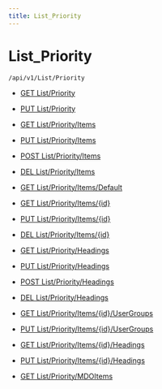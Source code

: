 ```yaml
---
title: List_Priority
---
```


# List_Priority

```http
/api/v1/List/Priority
```




* [GET List/Priority](v1PriorityList_GetListDefinition.md)

* [PUT List/Priority](v1PriorityList_SetListDefinition.md)

* [GET List/Priority/Items](v1PriorityList_GetAll.md)

* [PUT List/Priority/Items](v1PriorityList_PutAllPriority.md)

* [POST List/Priority/Items](v1PriorityList_PostPriority.md)

* [DEL List/Priority/Items](v1PriorityList_DeleteAllPriority.md)

* [GET List/Priority/Items/Default](v1PriorityList_CreateDefaultPriority.md)

* [GET List/Priority/Items/{id}](v1PriorityList_GetPriority.md)

* [PUT List/Priority/Items/{id}](v1PriorityList_PutPriority.md)

* [DEL List/Priority/Items/{id}](v1PriorityList_DeletePriority.md)

* [GET List/Priority/Headings](v1PriorityList_GetPriorityHeadings.md)

* [PUT List/Priority/Headings](v1PriorityList_PutPriorityHeadings.md)

* [POST List/Priority/Headings](v1PriorityList_PostPriorityHeading.md)

* [DEL List/Priority/Headings](v1PriorityList_DeletePriorityHeadings.md)

* [GET List/Priority/Items/{id}/UserGroups](v1PriorityList_GetPriorityUserGroupsForListItem.md)

* [PUT List/Priority/Items/{id}/UserGroups](v1PriorityList_PutPriorityUserGroupsForListItem.md)

* [GET List/Priority/Items/{id}/Headings](v1PriorityList_GetPriorityHeadingsForListItem.md)

* [PUT List/Priority/Items/{id}/Headings](v1PriorityList_PutPriorityHeadingsForListItem.md)

* [GET List/Priority/MDOItems](v1PriorityList_GetMDOList.md)